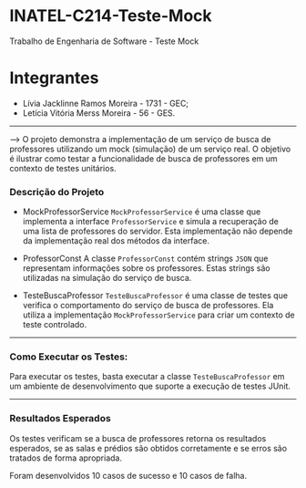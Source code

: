 # INATEL-C214-Teste-Mock
Trabalho de Engenharia de Software - Teste Mock

# Integrantes
- Lívia Jacklinne Ramos Moreira - 1731 - GEC;
- Letícia Vitória Merss Moreira - 56 - GES.

---

--> O projeto demonstra a implementação de um serviço de busca de professores utilizando um mock (simulação) de um serviço real. O objetivo é ilustrar como testar a funcionalidade de busca de professores em um contexto de testes unitários.

### Descrição do Projeto
- MockProfessorService
`MockProfessorService` é uma classe que implementa a interface `ProfessorService` e simula a recuperação de uma lista de professores do servidor. Esta implementação não depende da implementação real dos métodos da interface.

- ProfessorConst
A classe `ProfessorConst` contém strings `JSON` que representam informações sobre os professores. Estas strings são utilizadas na simulação do serviço de busca.

- TesteBuscaProfessor
`TesteBuscaProfessor` é uma classe de testes que verifica o comportamento do serviço de busca de professores. Ela utiliza a implementação `MockProfessorService` para criar um contexto de teste controlado.

---

### Como Executar os Testes:

Para executar os testes, basta executar a classe `TesteBuscaProfessor` em um ambiente de desenvolvimento que suporte a execução de testes JUnit.

---

### Resultados Esperados
Os testes verificam se a busca de professores retorna os resultados esperados, se as salas e prédios são obtidos corretamente e se erros são tratados de forma apropriada.

Foram desenvolvidos 10 casos de sucesso e 10 casos de falha.


 

